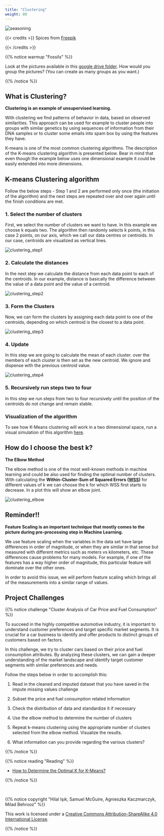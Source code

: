 ```yaml
---
title: "Clustering"
weight: 80
---
```


![seasoning](/images/seasoning.jpg)

{{< credits >}}
Spices from <a href="https://www.freepik.com/free-photo/seasoning-ingredients-wooden-spoons_9095041.htm#query=spice&position=11&from_view=search">Freepik</a>

{{< /credits >}}

{{% notice warmup "Fossils" %}}

Look at the pictures available in this [google drive folder](https://drive.google.com/drive/folders/1TfJOg8hQFBRpkPQ1qqukV0Axh1XTm-K1?usp=sharing). How would you group the pictures? (You can create as many groups as you want.)

{{% /notice %}}


## What is Clustering?

**Clustering is an example of unsupervised learning.**

With clustering we find patterns of behavior in data, based on observed similarities. 
This approach can be used for example to cluster people into groups with similar genetics by using sequences of information from their DNA samples 
or to cluster some emails into spam box by using the features they have.

K-means is one of the most common clustering algorithms. The description of the K-means clustering algorithm is presented below. Bear in mind that even though the example below uses one dimensional example it could be easily extended into more dimensions.


## K-means Clustering algorithm
Follow the below steps - Step 1 and 2 are performed only once (the initiation of the algorithm) and the next steps are repeated over and over again until the finish conditions are met.

### 1. Select the number of clusters

First, we select the number of clusters we want to have. In this example we choose k equals two. 
The algorithm then randomly selects k points, in this case 2 points, on our axis, which we call our data centres or centroids. In our case, centroids are visualized as vertical lines.

![clustering_step1](/images/clustering_step1.jpg)


### 2. Calculate the distances

In the next step we calculate the distance from each data point to each of the centroids. 
In our example, distance is basically the difference between the value of a data point and the value of a centroid.

![clustering_step2](/images/clustering_step2.jpg)


###  3. Form the Clusters

Now, we can form the clusters by assigning each data point to one of the centroids, depending on which centroid is the closest to a data point.

![clustering_step3](/images/clustering_step3.jpg)


### 4. Update

In this step we are going to calculate the mean of each cluster. over the members of each cluster is then set as the new centroid. We ignore and dispense with the previous centroid value.

![clustering_step4](/images/clustering_step4.jpg)

### 5. Recursively run steps two to four
In this step we run steps from two to four recursively until the position of the centroids do not change and remain stable.

### Visualization of the algorithm
To see how K-Means clustering will work in a two dimensional space, run a visual simulation of this algorithm [here](http://alekseynp.com/viz/k-means.html).


## How do I choose the best k?

**The Elbow Method**

The elbow method is one of the most well-known methods in machine learning and could be also used for finding the optimal number of clusters. With calculating the **Within-Cluster-Sum of Squared Errors ([WSS](https://medium.com/analytics-vidhya/how-to-determine-the-optimal-k-for-k-means-708505d204eb))** for different values of k we can choose the k for which WSS first starts to decrease. In a plot this will show an elbow joint.

![clustering_elbow](/images/clustering_elbow.jpg)


## Reminder!! 

**Feature Scaling is an important technique that mostly comes to the picture during pre-processing step in Machine Learning.**
 
We use feature scaling when the variables in the data set have large differences in order of magnitude, or when they are similar in that sense but measured with different metrics such as meters vs kilometers, etc. 
These differences cause problems for many models. For example, if one of the features has a way higher order of magnitude, this particular feature will dominate over the other ones.

In order to avoid this issue, we will perform feature scaling which brings all of the measurements into a similar range of values.


## Project Challenges

{{% notice challenge "Cluster Analysis of Car Price and Fuel Consumption" %}}

To succeed in the highly competitive automotive industry, it is important to understand customer preferences and target specific market segments. It is crucial for a car business to identify and offer products to distinct groups of customers based on factors.

In this challenge, we try to cluster cars based on their price and fuel consumption attributes. By analyzing these clusters, we can gain a deeper understanding of the market landscape and identify target customer segments with similar preferences and needs. 

Follow the steps below in order to accomplish this:

1. Read in the cleaned and imputed dataset that you have saved in the impute missing values challenge

2. Subset the price and fuel consumption related information    

3. Check the distribution of data and standardize it if necessary

4. Use the elbow method to determine the number of clusters

5. Repeat k-means clustering using the appropriate number of clusters selected from the elbow method. Visualize the results.

6. What information can you provide regarding the various clusters?




{{% /notice %}}

{{% notice reading "Reading" %}}

- [How to Determine the Optimal K for K-Means?](https://medium.com/analytics-vidhya/how-to-determine-the-optimal-k-for-k-means-708505d204eb)

{{% /notice %}}

<br>

{{% notice copyright "Hilal Işık, Samuel McGuire, Agnieszka Kaczmarczyk, Milad Behrooz" %}}

This work is licensed under a [Creative Commons Attribution-ShareAlike 4.0 International License](https://creativecommons.org/licenses/by-sa/4.0/).

{{% /notice %}}